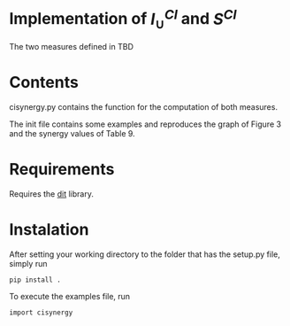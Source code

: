 # Implementation of $I_\cup^{CI}$ and $S^{CI}$

The two measures defined in TBD

# Contents

cisynergy.py contains the function for the computation of both measures.

The init file contains some examples and reproduces the graph of Figure 3 and the synergy values of Table 9.

# Requirements

Requires the [dit](https://github.com/dit/dit) library.

# Instalation

After setting your working directory to the folder that has the setup.py file, simply run
```
pip install .
```
To execute the examples file, run
```
import cisynergy
```
